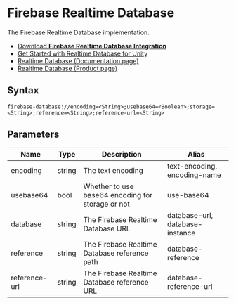 # Firebase Realtime Database

The Firebase Realtime Database implementation.

- [Download **Firebase Realtime Database Integration**](../../../../packages/firebase-realtime-database.unitypackage)
- [Get Started with Realtime Database for Unity](https://firebase.google.com/docs/database/unity/start)
- [Realtime Database (Documentation page)](https://firebase.google.com/docs/database)
- [Realtime Database (Product page)](https://firebase.google.com/products/database)

## Syntax

```
firebase-database://encoding=<String>;usebase64=<Boolean>;storage=<String>;reference=<String>;reference-url=<String>
```

## Parameters

| Name          | Type   | Description                                       | Alias                           |
|---------------|--------|---------------------------------------------------|---------------------------------|
| encoding      | string | The text encoding                                 | text-encoding, encoding-name    |
| usebase64     | bool   | Whether to use base64 encoding for storage or not | use-base64                      |
| database      | string | The Firebase Realtime Database URL                | database-url, database-instance |
| reference     | string | The Firebase Realtime Database reference path     | database-reference              |
| reference-url | string | The Firebase Realtime Database reference URL      | database-reference-url          |
